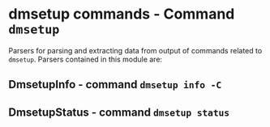 dmsetup commands - Command ``dmsetup``
======================================

Parsers for parsing and extracting data from output of commands related to
``dmsetup``.
Parsers contained in this module are:

DmsetupInfo - command ``dmsetup info -C``
-----------------------------------------

DmsetupStatus - command ``dmsetup status``
------------------------------------------